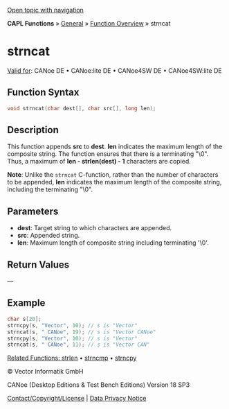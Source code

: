 [Open topic with navigation](../../../../../CANoeDEFamily.htm#Topics/CAPLFunctions/Other/Functions/CAPLfunctionStrnCat.md)

**CAPL Functions** » [General](../CAPLGeneralStartPage.md) » [Function Overview](../CAPLfunctionsGeneralOverview.md) » strncat

# strncat

[Valid for](../../../Shared/FeatureAvailability.md): CANoe DE • CANoe:lite DE • CANoe4SW DE • CANoe4SW:lite DE

## Function Syntax

```c
void strncat(char dest[], char src[], long len);
```

## Description

This function appends **src** to **dest**. **len** indicates the maximum length of the composite string. The function ensures that there is a terminating "\0". Thus, a maximum of **len - strlen(dest) - 1** characters are copied.

**Note**: Unlike the `strncat` C-function, rather than the number of characters to be appended, **len** indicates the maximum length of the composite string, including the terminating "\0".

## Parameters

- **dest**: Target string to which characters are appended.
- **src**: Appended string.
- **len**: Maximum length of composite string including terminating '\0'.

## Return Values

—

## Example

```c
char s[20];
strncpy(s, "Vector", 10); // s is "Vector"
strncat(s, " CANoe", 19); // s is "Vector CANoe"
strncpy(s, "Vector", 10); // s is "Vector"
strncat(s, " CANoe", 11); // s is "Vector CAN"
```

[Related Functions: strlen](CAPLfunctionStrLen.md) • [strncmp](CAPLfunctionStrnCmp.md) • [strncpy](CAPLfunctionStrnCpy.md)

© Vector Informatik GmbH

CANoe (Desktop Editions & Test Bench Editions) Version 18 SP3

[Contact/Copyright/License](../../../Shared/ContactCopyrightLicense.md) | [Data Privacy Notice](https://www.vector.com/int/en/company/get-info/privacy-policy/)
